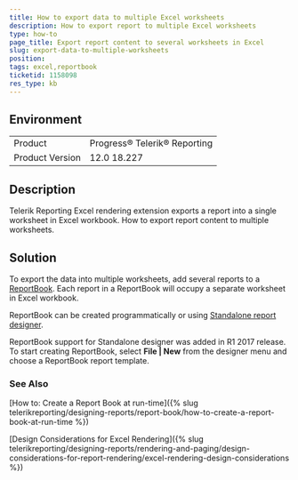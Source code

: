 ```yaml
---
title: How to export data to multiple Excel worksheets
description: How to export report to multiple Excel worksheets
type: how-to
page_title: Export report content to several worksheets in Excel
slug: export-data-to-multiple-worksheets
position: 
tags: excel,reportbook
ticketid: 1158098
res_type: kb
---
```


## Environment
<table>
	<tr>
		<td>Product</td>
		<td>Progress® Telerik® Reporting</td>
	</tr>
	<tr>
		<td>Product Version</td>
		<td>12.0 18.227</td>
	</tr>
</table>


## Description

Telerik Reporting Excel rendering extension exports a report into a single worksheet in Excel workbook. How to export report content to multiple worksheets.

## Solution

To export the data into multiple worksheets, add several reports to a [ReportBook](../designing-reports-general-explanation).
Each report in a ReportBook will occupy a separate worksheet in Excel workbook.

ReportBook can be created programmatically or using [Standalone report designer](../standalone-report-designer).

ReportBook support for Standalone designer was added in R1 2017 release. To start creating ReportBook, select **File | New** from the designer menu and choose a ReportBook report template.

### See Also
[How to: Create a Report Book at run-time]({% slug telerikreporting/designing-reports/report-book/how-to-create-a-report-book-at-run-time %})

[Design Considerations for Excel Rendering]({% slug telerikreporting/designing-reports/rendering-and-paging/design-considerations-for-report-rendering/excel-rendering-design-considerations %})
